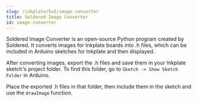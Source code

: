 ```yaml
---  
slug: /inkplate/5v2/image-converter  
title: Soldered Image Converter  
id: image-converter  
---  
```

<CenteredImage src="/img/inkplate_6_motion/image_converter.png" alt="Soldered Image Converter" caption="Graphical user interface of the Soldered Image Converter" width="800px" />

Soldered Image Converter is an open-source Python program created by Soldered. It converts images for Inkplate boards into .h files, which can be included in Arduino sketches for Inkplate and then displayed.  
<QuickLink 
  title="Soldered Image Converter Repository" 
  description="See the README in this repository for details on how to download and install the Soldered Image Converter."
  url="https://github.com/SolderedElectronics/Soldered-Image-Converter/" 
/>

After converting images, export the .h files and save them in your Inkplate sketch's project folder. To find this folder, go to `Sketch -> Show Sketch Folder` in Arduino.

Place the exported .h files in that folder, then include them in the sketch and use the `drawImage` function.